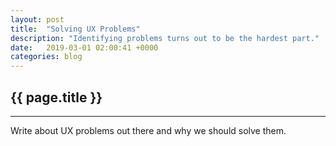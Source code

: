 ```yaml
---
layout: post
title:  "Solving UX Problems"
description: "Identifying problems turns out to be the hardest part."
date:   2019-03-01 02:00:41 +0000
categories: blog
---
```


<div class="container">
    <div class="row">
        <div class="col">
            <h2 class="font-weight-bold">{{ page.title }}</h2>
            <hr />
            <p>Write about UX problems out there and why we should solve them.</p>
        </div>
    </div>
</div>